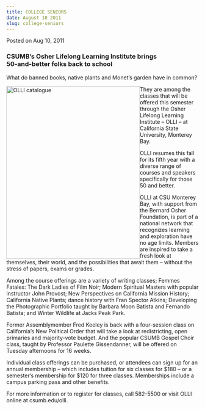 ```yaml
---
title: COLLEGE SENIORS
date: August 10 2011
slug: college-seniors
---
```


 



<span class="date">Posted on Aug 10, 2011    </span>
<h3>CSUMB&#x2019;s Osher Lifelong Learning Institute&#xA0;brings<br>
50-and-better folks back to school</br></h3>
<p>What do banned books, native plants and Monet&#x2019;s garden have in
common?</p>
<p><img alt="OLLI catalogue" src="https://news.csumb.edu/sites/default/files/65/attachments/news/images/olli_f11_350.jpg" style="float:left; width:350px; height:453px">They are among the
classes that will be offered this semester through the Osher
Lifelong Learning Institute &#x2013; OLLI &#x2013; at California State
University, Monterey Bay.</img></p>
<p>OLLI resumes this fall for its fifth year with a diverse range
of courses and speakers specifically for those 50 and better.</p>
<p>OLLI at CSU Monterey Bay, with support from the Bernard Osher
Foundation, is part of a national network that recognizes learning
and exploration have no age limits. Members are inspired to take a
fresh look at themselves, their world, and the possibilities that
await them &#x2013; without the stress of papers, exams or grades.</p>
<p>Among the course offerings are a variety of writing classes;
Femmes Fatales: The Dark Ladies of Film Noir; Modern Spiritual
Masters with popular instructor John Provost; New Perspectives on
California Mission History; California Native Plants; dance history
with Fran Spector Atkins; Developing the Photographic Portfolio
taught by Barbara Moon Batista and Fernando Batista; and Winter
Wildlife at Jacks Peak Park.</p>
<p>Former Assemblymember Fred Keeley is back with a four-session
class on California&#x2019;s New Political Order that will take a look at
redistricting, open primaries and majority-vote budget. And the
popular CSUMB Gospel Choir class, taught by Professor Paulette
Gissendanner, will be offered on Tuesday afternoons for 16
weeks.</p>
<p>Individual class offerings can be purchased, or attendees can
sign up for an annual membership &#x2013; which includes tuition for six
classes for $180 &#x2013; or a semester&#x2019;s membership for $120 for three
classes. Memberships include a campus parking pass and other
benefits.</p>
<p>For more information or to register for classes, call 582-5500
or visit OLLI online at csumb.edu/olli.</p>





```
